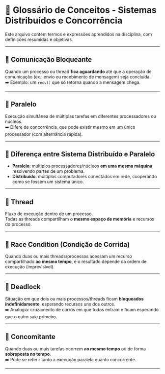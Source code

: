 # 📖 Glossário de Conceitos - Sistemas Distribuídos e Concorrência

Este arquivo contém termos e expressões aprendidos na disciplina, com definições resumidas e objetivas.

---

## 🔹 Comunicação Bloqueante
Quando um processo ou thread **fica aguardando** até que a operação de comunicação (ex.: envio ou recebimento de mensagem) seja concluída.  
➡️ Exemplo: um `recv()` que só retorna quando a mensagem chega.

---

## 🔹 Paralelo
Execução simultânea de múltiplas tarefas em diferentes processadores ou núcleos.  
➡️ Difere de concorrência, que pode existir mesmo em um único processador (com alternância rápida).

---

## 🔹 Diferença entre Sistema Distribuído e Paralelo
- **Paralelo**: múltiplos processadores/núcleos **em uma mesma máquina** resolvendo partes de um problema.  
- **Distribuído**: múltiplos computadores conectados em rede, cooperando como se fossem um sistema único.

---

## 🔹 Thread
Fluxo de execução dentro de um processo.  
Todas as threads compartilham o **mesmo espaço de memória** e recursos do processo.

---

## 🔹 Race Condition (Condição de Corrida)
Quando duas ou mais threads/processos acessam um recurso compartilhado **ao mesmo tempo**, e o resultado depende da ordem de execução (imprevisível).

---

## 🔹 Deadlock
Situação em que dois ou mais processos/threads ficam **bloqueados indefinidamente**, esperando recursos uns dos outros.  
➡️ Analogia: cruzamento de carros em que todos entram e ficam esperando que o outro saia primeiro.

---

## 🔹 Concomitante
Quando duas ou mais tarefas ocorrem **ao mesmo tempo** ou de forma **sobreposta no tempo**.  
➡️ Pode se referir tanto a execução paralela quanto concorrente.

---

